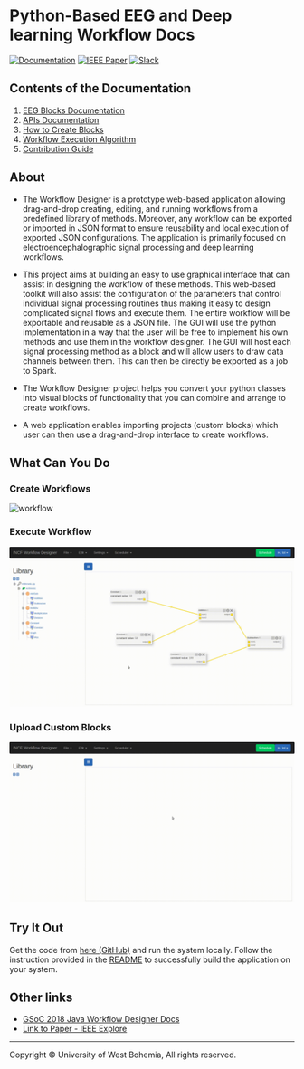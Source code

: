 # Python-Based EEG and Deep learning Workflow Docs

[![Documentation](https://img.shields.io/badge/Github-code-003A70.svg?style=for-the-badge&logo=github)](https://github.com/ronak66/EEG-Workflow-System)
[![IEEE Paper](https://img.shields.io/badge/IEEE%20Explore-Paper-success.svg?style=for-the-badge&logo=internet-archive)](https://ieeexplore.ieee.org/document/8941664)
[![Slack](https://img.shields.io/badge/chat-on_slack-purple.svg?style=for-the-badge&logo=slack)]()

## Contents of the Documentation

1. [EEG Blocks Documentation](eeg-blocks.md)
2. [APIs Documentation](server-api.md)
3. [How to Create Blocks](blocks.md)
4. [Workflow Execution Algorithm](workflow.md)
5. [Contribution Guide](contribute.md)

## About

- The Workflow Designer is a prototype web-based application allowing drag-and-drop creating, editing, and running workflows from a predefined library of methods. Moreover, any workflow can be exported or imported in JSON format to ensure reusability and local execution of exported JSON configurations. The application is primarily focused on electroencephalographic signal processing and deep learning workflows.

- This project aims at building an easy to use graphical interface that can assist in designing the workflow of these methods. This web-based toolkit will also assist the configuration of the parameters that control individual signal processing routines thus making it easy to design complicated signal flows and execute them. The entire workflow will be exportable and reusable as a JSON file. The GUI will use the python implementation in a way that the user will be free to implement his own methods and use them in the workflow designer. The GUI will host each signal processing method as a block and will allow users to draw data channels between them. This can then be directly be exported as a job to Spark.

- The Workflow Designer project helps you convert your python classes into visual blocks of functionality that you can combine and arrange to create workflows.

- A web application enables importing projects (custom blocks) which user can then use a drag-and-drop interface to create workflows.

## What Can You Do

### Create Workflows 

![workflow](assets/gifs/workflow.gif)

### Execute Workflow

![execute](assets/gifs/schedule.gif)

### Upload Custom Blocks

![blocks](assets/gifs/upload.gif)

## Try It Out

Get the code from [here (GitHub)](https://github.com/ronak66/EEG-Workflow-System) and run the system locally. Follow the instruction provided in the [README](https://github.com/ronak66/EEG-Workflow-System/README.md) to successfully build the application on your system. 


## Other links
- [GSoC 2018 Java Workflow Designer Docs](https://pintojoey.com/gsoc2018/)
- [Link to Paper - IEEE Explore](https://ieeexplore.ieee.org/document/8941664)


<hr>
Copyright ©  University of West Bohemia, All rights reserved.





<!-- 
<iframe width="420" height="315"
src="https://www.youtube.com/embed/tgbNymZ7vqY">
</iframe> -->